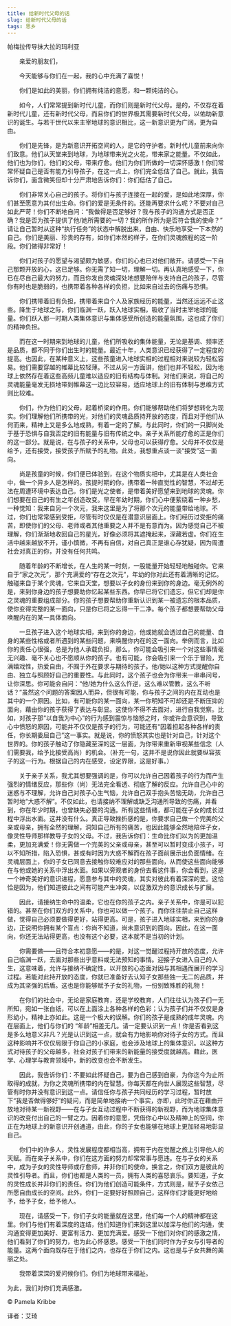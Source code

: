 ```yaml
--- 
title: 给新时代父母的话 
slug: 给新时代父母的话 
tags: 思乡
--- 
```

帕梅拉传导抹大拉的玛利亚

　　亲爱的朋友们，

　　今天能够与你们在一起，我的心中充满了喜悦！

　　你们是如此的美丽，你们拥有纯洁的意愿，和一颗纯洁的心。

　　如今，人们常常提到新时代儿童，而你们则是新时代父母。是的，不仅存在着新时代儿童，还有新时代父母，而且你们的世界极其需要新时代父母，以佑助新意识的诞生。与若干世代以来主宰地球的意识相比，这一新意识更为广阔，更为自由。

　　你们是先锋，是为新意识开拓空间的人，是它的守护者。新时代儿童前来向你们致意。他们从天堂来到地球，为地球带来光之火花，带来家之能量。不仅如此，他们也为你们，他们的父母，带来疗愈。他们为你们所做的一切深怀感激！你们常常怀疑自己是否有能力引导孩子，在这一点上，你们完全低估了自己。就此，我告诉你们，面含微笑但却十分严肃地告诉你们：你们低估了自己。

　　你们非常关心自己的孩子。将你们与孩子连接在一起的爱，是如此地深厚，你们甚至愿意为其付出生命。你们的爱是无条件的。还能再要求什么呢？不要对自己如此严苛！你们不断地自问：“我做得是否足够好？我与孩子的沟通方式是否正确？我是否为孩子提供了他/她所需要的一切？我的所作所为是否符合我的使命？” 请让自己暂时从这种“执行任务”的状态中解脱出来，自由、快乐地享受一下本然的自己。你们是美丽、珍贵的存有，如你们本然的样子，在你们灵魂旅程的这一阶段。你们做得非常好！

　　你们对孩子的愿望与渴望颇为敏感，你们的心也已对他们敞开。请感受一下自己那颗开放的心，这已足够。你无需了知一切，理解一切。再认真地感受一下，你已在尽自己最大的努力，而且你发自灵魂深处地想要陪伴与支持自己的孩子，尽管你有时也是脆弱的，也携带着各种各样的负担，比如来自过去的伤痛与恐惧。

　　你们携带着旧有负担，携带着来自个人及家族经历的能量，当然还远远不止这些。降生于地球之际，你们临渊一跃，跃入地球实相，吸收了当时主宰地球的能量。你们跃入那一时期人类集体意识与集体感受所创造的能量氛围，这也成了你们的精神负担。

　　而在这一时期来到地球的儿童，他们所吸收的集体能量，无论是基调、频率还是品质，都不同于你们出生时的能量。最近十年，人类意识已经获得了一定程度的提高。也因此，在某种意义上，这些孩童进入地球实相的过程相对来说较为轻松容易。他们需要穿越的帷幕比较轻薄。不过从另一方面讲，他们也并不轻松，因为地球上依然存在着这些高频儿童难以适应的旧有结构与体制。对他们来说，将自己的灵魂能量毫发无损地带到帷幕这一边比较容易，适应地球上的旧有体制与思维方式则比较难。

　　你们，作为他们的父母，起着桥梁的作用。你们能够帮助他们将梦想转化为现实。你们理解他们所携带的光，对他们的灵魂品质持开放的态度，而且对于他们从何而来，精神上又是多么地成熟，有着一定的了解。与此同时，你们的一只脚尚处于基于恐惧与自我否定的旧有能量与旧有传统之中。亲子关系所能疗愈的正是你们的这一部分。就是说，在与孩子的关系中，父母也可以获得疗愈。父母并不仅仅是给予，还有接受，接受孩子所赋予的礼物。此处，我想重点谈一谈“接受”这一面向。

　　尚是孩童的时候，你们便已体验到，在这个物质实相中，尤其是在人类社会中，做一个异乡人是怎样的。孩提时期的你，携带着一种直觉性的智慧，不过却无法在周遭环境中表达自己。你们是光之使者，是带着美好愿望来到地球的灵魂。你们想要在自己的有生之年创造改变。早在年幼时期，你们心中便萦绕着一种乡愁，一种觉知：我来自另一个次元，我来这里是为了将那个次元的能量带给地球。不过，你们也常常感到受拒，尽管有时仅仅是在潜意识层面上。你们经历过受拒的痛苦，即使你们的父母、老师或者其他重要之人并不是有意而为。因为感觉自己不被理解，你们渐渐地收回自己的星光，好像必须将其遮掩起来，深藏若虚。你们在生活中越来越放不开，谨小慎微，不再有自信，对自己真正是谁心存犹疑，因为周遭社会对真正的你，并没有任何共鸣。

　　随着年龄的不断增长，在人生的某一时刻，一股能量开始轻轻地触碰你。它来自于“家之次元”，那个充满爱的“存在之次元”，年幼的你对此还有着清晰的记忆。触碰来自于某个灵魂，它来自天堂，想要以子女的身份来到你的身边。毫无例外的是，来到你身边的孩子想要助你忆起某些东西。你早已将它们遗忘，但它们却是你之灵魂的重要组成部分。你的孩子想要帮助你重新认识到某一被遗忘的根本品质，使你变得完整的某一面向，只是你已将之忘得一干二净。每个孩子都想要帮助父母唤醒内在的某一具体面向。

　　一旦孩子进入这个地球实相，来到你的身边，他或她就会透过自己的能量、自身的某些性格或者所遇到的某些问题，来唤醒你内在的这一面向。举例而言，比如你的责任心很强，总是为他人承载负担，那么，你可能会吸引来一个对这些事情毫无兴趣、毫不关心也不愿顺从你的孩子。也有可能，你会吸引来一个乐于冒险，充满嬉戏性，热爱自由，不囿于外在要求与期待的孩子。他/她以这种方式提醒你自由、独立与照顾好自己的重要性。与此同时，这个孩子也会为你带来一串串问号，让你深思。你可能会自问：“他/她为什么这么忤逆，这么难以管教，这么不听话？”虽然这个问题的答案因人而异，但很有可能，你与孩子之间的内在互动也是其中的一个原因。比如，有可能你的某一面向，某一你明知不可却还是不断压抑的面向，藉由你的孩子获得了表达与彰显。这使你不得不去面对，进行自我觉察。比如，对孩子那“以自我为中心”的行为感到震惊与恼怒之时，你或许会意识到，导致心中愤怒的原因，可能并不仅仅是孩子的行为，可能还有“因着担起各种各样的责任，你长期委屈自己”这一事实。就是说，你的愤怒其实也是针对自己，针对这个世界的。你的孩子触动了你隐藏至深的这一层面，为你带来重新审视某些信念（人们需要我，给予比接受高尚）的机会。（补充一句，这并不是说你因此就要纵容孩子的这一行为。根据自己的内在感受，设定界限，这是好事。）

　　关于亲子关系，我尤其想要强调的是，你可以允许自己因着孩子的行为而产生强烈的情绪反应，那些你（尚）无法完全看透、彻底了解的反应。允许自己心中的迷惑与不理解，允许自己对孩子心生气恼，允许自己双手抱头苦恼无助，允许自己暂时地“大惑不解”。不仅如此，也请接纳不理解或缺乏沟通所导致的伤痛，并看到，你在年少时期，也曾缺失必要的沟通。所有这些情绪，都可能在子女的成长过程中浮出水面。这并没有什么。真正导致挫折感的是，你要求自己做一个完美的父亲或母亲，拥有全然的理解，洞知自己所有的痛苦，也因此能够全然地陪伴子女，像灵性导师那样教导子女的父母。不过，我告诉你们：生命比你们以为的更加温柔，更加充满爱！你无需做一个完美的父亲或母亲，甚至可以暂时变成小孩子，可以不知所措，陷入恐惧，甚或有时因为大惑不解而在孩子面前展示出负面情绪。在灵魂层面上，你的子女已同意去接触你较难应对的那些面向，从而使这些面向能够在与他或她的关系中浮出水面。如果以旁观者的身份去看这件事，你会看到，这是一个神奇美好的意识进程，愿意参与其中的灵魂，其实对彼此有着深深的爱。这恰恰是因为，他们知道彼此之间有可能产生冲突，以促激双方的意识成长与扩展。

　　因此，请接纳生命中的温柔，它也在你的孩子之内。亲子关系中，你是可以犯错的。甚至在你们双方的关系中，你也可以做一个孩子。而你往往禁止自己这样做，觉得自己必须要做得更好，站得更高。可是，孩子进入地球实相，来到你的身边，正说明你拥有某个盲点：你尚不知道，尚未意识到的面向。因此，在这一面向，你还无法站得更高，也没有这个必要，这本就不是当初的计划。

　　你需要做——且符合本初意愿——的是，对这一觉醒过程持开放的态度，允许自己临渊一跃，去面对那些出乎意料或无法预知的事情。迎接子女进入自己的人生，这意味着，允许与接纳不确定性，以开放的心态面对因与其相遇而展开的学习过程。若能对此持开放的态度，你就已准备好去认知子女那些独一无二的品质，并成为其坚强的后盾。这也是你能够赋予子女的礼物，一份别致殊胜的礼物！

　　在你们的社会中，无论是家庭教育，还是学校教育，人们往往认为孩子们一无所知，宛如一张白纸，可以在上面涂上各种各样的色彩；认为孩子们并不仅仅是身形幼小，精神上亦如此。这是一个极大的误解。你们的孩子是成熟的成年灵魂。内在层面上，他们与你们的 “年龄”相差无几。请一定要认识到一点！你是否看到这是多么地意义非凡？光是认识到这一点，就会有力地影响你对待子女的方式。而且这种影响并不仅仅局限于你自己的小家庭，也会涉及地球上的集体意识。以这种方式对待孩子的父母越多，社会对孩子们带来的新能量的接受度就越高。藉此，医学、心理学与教育领域中，新的改变也会不断发生。

　　因此，我告诉你们：不要如此怀疑自己，要为自己感到自豪，为你迄今为止所取得的成就，为你之灵魂所携带的内在智慧。你每天都在向世人展现这些智慧，尽管有时你并没有意识到这一点。请信任你与孩子共同经历的学习过程，暂时放下“我是否做得够好”的疑问，而是简单地接纳一个事实，亦即，此时你正在藉由开放地对待某一新视野——在与子女互动过程中不断获得的新视野，而为地球集体意识的改变付出自己的一臂之力。因着你的意愿，凭借你心中以及精神上的空间，你正在为地球上的新意识开创通道，由此，你的子女也能够在地球上更加轻易地彰显自己。

　　你们中的许多人，灵性发展程度都相当高，拥有于内在觉醒之旅上引导他人的天赋。而在亲子关系中，你们在这方面的努力却常常事与愿违。在与子女的关系中，成为子女的灵性导师或疗愈师，并非你们的使命。换言之，你们双方是彼此的灵性引导者。而且，你们也都是人类的一员，拥有人类的喜怒哀乐。要知道，子女的灵性成长并非你们的责任。你们为他们创造可能条件，方式则是，赋予子女依己所愿自由成长的空间。此外，你们一定要好好照顾自己，这样你们才能更好地给予，给予子女，给予他人。

　　现在，请感受一下，你们子女的能量就在这里，他们每一个人的精神都在这里。你们与他们有着深度的连结，他们知道你们来到这里以加深与他们的沟通，使沟通变得更加美好、更富有活力、更加充满爱。感受一下他们对你们的感激之情，他们看到了你们的努力，也为此心怀感恩。感受一下他们同时作为子女与引导者的能量。这两个面向既存在于他们之内，也存在于你们之内。这也是与子女共舞的美丽之处。

　　我带着深深的爱问候你们。你们为地球带来福祉。

为此，我们对你们充满感激。

© Pamela Kribbe

译者：艾琦